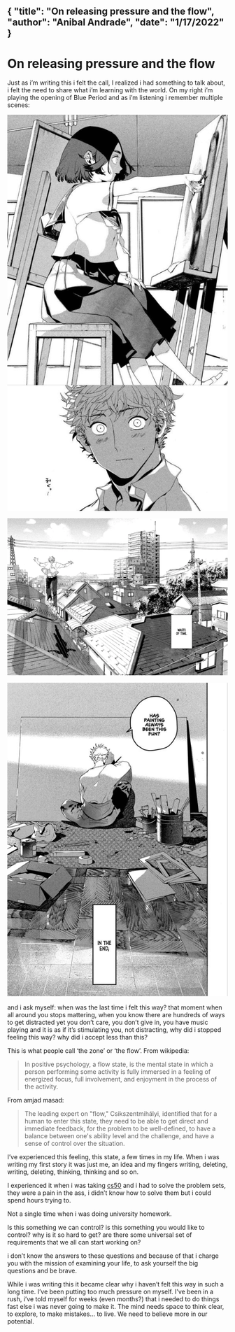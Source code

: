 {
  "title": "On releasing pressure and the flow",
  "author": "Anibal Andrade",
  "date": "1/17/2022"
}
---

# On releasing pressure and the flow

Just as i’m writing this i felt the call, I realized i had something to talk about, i felt the need to share what i’m learning with the world. On my right i’m playing the opening of Blue Period and as i’m listening i remember multiple scenes:

![Mori-san in the flow while painting](/public/images/mori_flow.png)

![Yaguchi flowing](/public/images/yaguchi_flow.png)

![Untitled](/public/images/yaguchi_enjoying_painting.png)


and i ask myself: when was the last time i felt this way? that moment when all around you stops mattering, when you know there are hundreds of ways to get distracted yet you don’t care, you don’t give in, you have music playing and it is as if it’s stimulating you, not distracting, why did i stopped feeling this way? why did i accept less than this?

This is what people call ‘the zone’ or ‘the flow’. From wikipedia:

> In positive psychology, a flow state, is the mental state in which a person performing some activity is fully immersed in a feeling of energized focus, full involvement, and enjoyment in the process of the activity.
> 

From amjad masad:

> The leading expert on "flow," Csikszentmihályi, identified that for a human to enter this state, they need to be able to get direct and immediate feedback, for the problem to be well-defined, to have a balance between one's ability level and the challenge, and have a sense of control over the situation.
> 

I’ve experienced this feeling, this state, a few times in my life. When i was writing my first story it was just me, an idea and my fingers writing, deleting, writing, deleting, thinking, thinking and so on.

I experienced it when i was taking [cs50](https://cs50.harvard.edu/x/2022/) and i had to solve the problem sets, they were a pain in the ass, i didn’t know how to solve them but i could spend hours trying to.

Not a single time when i was doing university homework. 

Is this something we can control? is this something you would like to control? why is it so hard to get? are there some universal set of requirements that we all can start working on? 

i don’t know the answers to these questions and because of that i charge you with the mission of examining your life, to ask yourself the big questions and be brave.

While i was writing this it became clear why i haven’t felt this way in such a long time. I’ve been putting too much pressure on myself. I’ve been in a rush, i’ve told myself for weeks (even months?) that i needed to do things fast else i was never going to make it. The mind needs space to think clear, to explore, to make mistakes... to live. We need to believe more in our potential.
